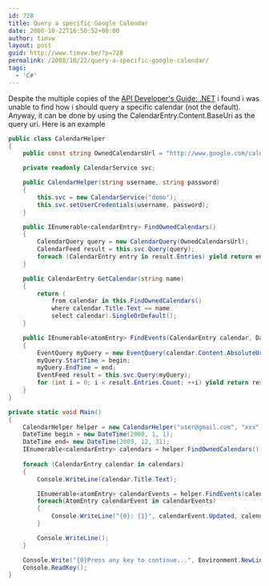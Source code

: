 ```yaml
---
id: 728
title: Query a specific Google Calendar
date: 2008-10-22T16:50:52+00:00
author: timvw
layout: post
guid: http://www.timvw.be/?p=728
permalink: /2008/10/22/query-a-specific-google-calendar/
tags:
  - 'C#'
---
```

Despite the multiple copies of the [API Developer's Guide: .NET](http://code.google.com/apis/calendar/developers_guide_dotnet.html) i found i was unable to find how i should query a specific calendar (not the default). Anyway, it can be done by using the CalendarEntry.Content.BaseUri as the query uri. Here is an example

```csharp
public class CalendarHelper
{
	public const string OwnedCalendarsUrl = "http://www.google.com/calendar/feeds/default/owncalendars/full";

	private readonly CalendarService svc;

	public CalendarHelper(string username, string password)
	{
		this.svc = new CalendarService("demo");
		this.svc.setUserCredentials(username, password);
	}

	public IEnumerable<calendarEntry> FindOwnedCalendars()
	{
		CalendarQuery query = new CalendarQuery(OwnedCalendarsUrl);
		CalendarFeed result = this.svc.Query(query);
		foreach (CalendarEntry entry in result.Entries) yield return entry;
	}

	public CalendarEntry GetCalendar(string name)
	{
		return (
			from calendar in this.FindOwnedCalendars()
			where calendar.Title.Text == name
			select calendar).SingleOrDefault();
	}

	public IEnumerable<atomEntry> FindEvents(CalendarEntry calendar, DateTime begin, DateTime end)
	{
		EventQuery myQuery = new EventQuery(calendar.Content.AbsoluteUri);
		myQuery.StartTime = begin;
		myQuery.EndTime = end;
		EventFeed result = this.svc.Query(myQuery);
		for (int i = 0; i < result.Entries.Count; ++i) yield return result.Entries[i]; 
	} 
} 

private static void Main() 
{ 
	CalendarHelper helper = new CalendarHelper("user@gmail.com", "xxx"); 
	DateTime begin = new DateTime(2008, 1, 1); 
	DateTime end= new DateTime(2009, 12, 31); 
	IEnumerable<calendarEntry> calendars = helper.FindOwnedCalendars();
	
	foreach (CalendarEntry calendar in calendars)
	{
		Console.WriteLine(calendar.Title.Text);

		IEnumerable<atomEntry> calendarEvents = helper.FindEvents(calendar, begin, end);
		foreach(AtomEntry calendarEvent in calendarEvents)
		{
			Console.WriteLine("{0}: {1}", calendarEvent.Updated, calendarEvent.Title.Text);
		}

		Console.WriteLine();
	}

	Console.Write("{0}Press any key to continue...", Environment.NewLine);
	Console.ReadKey();
}
```
